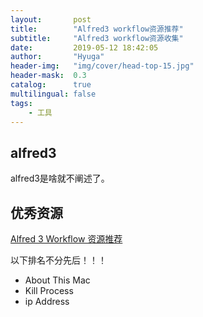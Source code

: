 ```yaml
---
layout:       post
title:        "Alfred3 workflow资源推荐"
subtitle:     "Alfred3 workflow资源收集"
date:         2019-05-12 18:42:05
author:       "Hyuga"
header-img:   "img/cover/head-top-15.jpg"
header-mask:  0.3
catalog:      true
multilingual: false
tags:
    - 工具
---
```


## alfred3
alfred3是啥就不阐述了。

## 优秀资源

[Alfred 3 Workflow 资源推荐](http://discussions.youdaxue.com/t/alfred-3-workflow/23843)

以下排名不分先后！！！

- About This Mac
- Kill Process
- ip Address